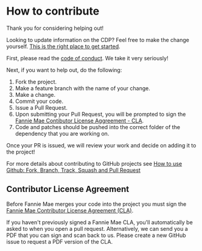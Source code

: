 # How to contribute

Thank you for considering helping out!

Looking to update information on the CDP? Feel free to make the change yourself. [This is the right place to get started](https://github.com/Clean-Dependency-Project/clean-dependency-project/tree/main).

First, please read the [code of conduct](https://github.com/Clean-Dependency-Project/clean-dependency-project/blob/main/CODE_OF_CONDUCT.md). We take it very seriously!

Next, if you want to help out, do the following:

1. Fork the project.
2. Make a feature branch with the name of your change.
3. Make a change.
4. Commit your code.
6. Issue a Pull Request.
7. Upon submitting your Pull Request, you will be prompted to sign the [Fannie Mae Contibutor License Aggreement - CLA](https://gist.github.com/BrittanyIstenes/f73ffd0d7596f06e78486e232bcb88e6).
8. Code and patches should be pushed into the correct folder of the dependency that you are working on.

Once your PR is issued, we will review your work and decide on adding it to the project!

For more details about contributing to GitHub projects see [How to use Github: Fork, Branch, Track, Squash and Pull Request](http://gun.io/blog/how-to-github-fork-branch-and-pull-request/)

## Contributor License Agreement

Before Fannie Mae merges your code into the project you must sign the [Fannie Mae Contributor License Agreement (CLA)](https://gist.github.com/BrittanyIstenes/f73ffd0d7596f06e78486e232bcb88e6).

If you haven't previously signed a Fannie Mae CLA, you'll automatically be asked to when you open a pull request. Alternatively, we can send you a PDF that you can sign and scan back to us. Please create a new GitHub issue to request a PDF version of the CLA.
